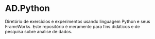 # AD.Python
Diretório de exercícios e experimentos usando linguagem Python e seus FrameWorks. Este repositório é meramente para fins didáticos e de pesquisa sobre analise de dados.  
